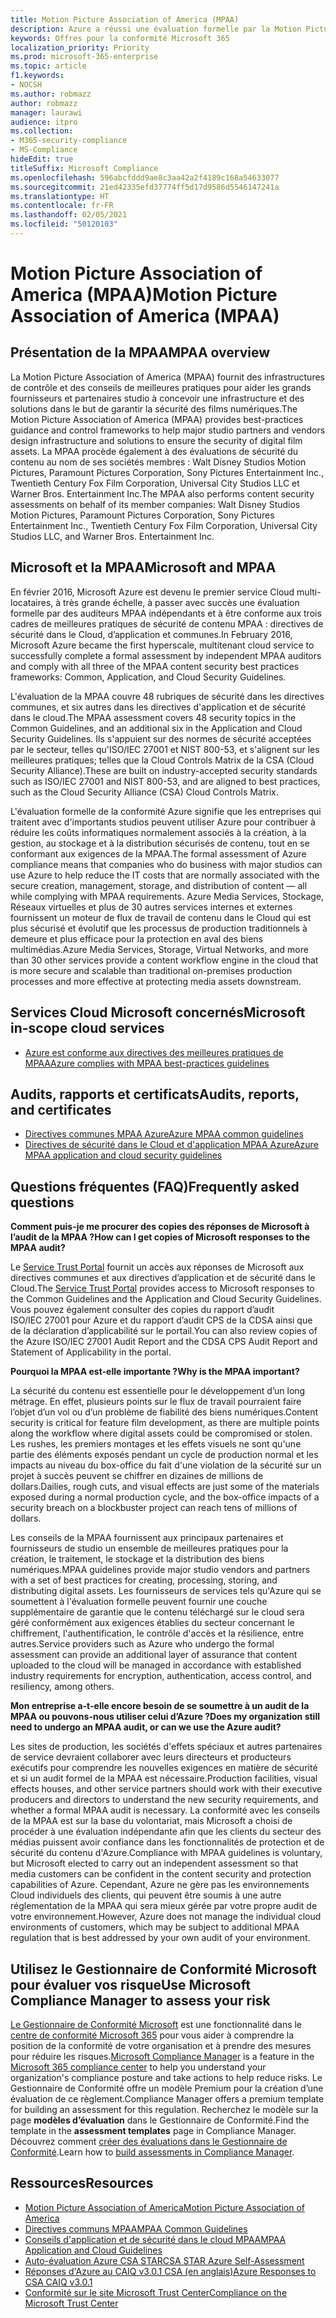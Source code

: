 ```yaml
---
title: Motion Picture Association of America (MPAA)
description: Azure a réussi une évaluation formelle par la Motion Picture Association of America.
keywords: Offres pour la conformité Microsoft 365
localization_priority: Priority
ms.prod: microsoft-365-enterprise
ms.topic: article
f1.keywords:
- NOCSH
ms.author: robmazz
author: robmazz
manager: laurawi
audience: itpro
ms.collection:
- M365-security-compliance
- MS-Compliance
hideEdit: true
titleSuffix: Microsoft Compliance
ms.openlocfilehash: 596abcfddd9ae8c3aa42a2f4189c168a54633077
ms.sourcegitcommit: 21ed42335efd37774ff5d17d9586d5546147241a
ms.translationtype: HT
ms.contentlocale: fr-FR
ms.lasthandoff: 02/05/2021
ms.locfileid: "50120103"
---
```

# <a name="motion-picture-association-of-america-mpaa"></a><span data-ttu-id="7dc36-104">Motion Picture Association of America (MPAA)</span><span class="sxs-lookup"><span data-stu-id="7dc36-104">Motion Picture Association of America (MPAA)</span></span>

## <a name="mpaa-overview"></a><span data-ttu-id="7dc36-105">Présentation de la MPAA</span><span class="sxs-lookup"><span data-stu-id="7dc36-105">MPAA overview</span></span>

<span data-ttu-id="7dc36-106">La Motion Picture Association of America (MPAA) fournit des infrastructures de contrôle et des conseils de meilleures pratiques pour aider les grands fournisseurs et partenaires studio à concevoir une infrastructure et des solutions dans le but de garantir la sécurité des films numériques.</span><span class="sxs-lookup"><span data-stu-id="7dc36-106">The Motion Picture Association of America (MPAA) provides best-practices guidance and control frameworks to help major studio partners and vendors design infrastructure and solutions to ensure the security of digital film assets.</span></span> <span data-ttu-id="7dc36-107">La MPAA procède également à des évaluations de sécurité du contenu au nom de ses sociétés membres : Walt Disney Studios Motion Pictures, Paramount Pictures Corporation, Sony Pictures Entertainment Inc., Twentieth Century Fox Film Corporation, Universal City Studios LLC et Warner Bros. Entertainment Inc.</span><span class="sxs-lookup"><span data-stu-id="7dc36-107">The MPAA also performs content security assessments on behalf of its member companies: Walt Disney Studios Motion Pictures, Paramount Pictures Corporation, Sony Pictures Entertainment Inc., Twentieth Century Fox Film Corporation, Universal City Studios LLC, and Warner Bros. Entertainment Inc.</span></span>

## <a name="microsoft-and-mpaa"></a><span data-ttu-id="7dc36-108">Microsoft et la MPAA</span><span class="sxs-lookup"><span data-stu-id="7dc36-108">Microsoft and MPAA</span></span>

<span data-ttu-id="7dc36-109">En février 2016, Microsoft Azure est devenu le premier service Cloud multi-locataires, à très grande échelle, à passer avec succès une évaluation formelle par des auditeurs MPAA indépendants et à être conforme aux trois cadres de meilleures pratiques de sécurité de contenu MPAA : directives de sécurité dans le Cloud, d’application et communes.</span><span class="sxs-lookup"><span data-stu-id="7dc36-109">In February 2016, Microsoft Azure became the first hyperscale, multitenant cloud service to successfully complete a formal assessment by independent MPAA auditors and comply with all three of the MPAA content security best practices frameworks: Common, Application, and Cloud Security Guidelines.</span></span>

<span data-ttu-id="7dc36-110">L'évaluation de la MPAA couvre 48 rubriques de sécurité dans les directives communes, et six autres dans les directives d'application et de sécurité dans le cloud.</span><span class="sxs-lookup"><span data-stu-id="7dc36-110">The MPAA assessment covers 48 security topics in the Common Guidelines, and an additional six in the Application and Cloud Security Guidelines.</span></span> <span data-ttu-id="7dc36-111">Ils s'appuient sur des normes de sécurité acceptées par le secteur, telles qu'ISO/IEC 27001 et NIST 800-53, et s'alignent sur les meilleures pratiques; telles que la Cloud Controls Matrix de la CSA (Cloud Security Alliance).</span><span class="sxs-lookup"><span data-stu-id="7dc36-111">These are built on industry-accepted security standards such as ISO/IEC 27001 and NIST 800-53, and are aligned to best practices, such as the Cloud Security Alliance (CSA) Cloud Controls Matrix.</span></span>

<span data-ttu-id="7dc36-112">L'évaluation formelle de la conformité Azure signifie que les entreprises qui traitent avec d'importants studios peuvent utiliser Azure pour contribuer à réduire les coûts informatiques normalement associés à la création, à la gestion, au stockage et à la distribution sécurisés de contenu, tout en se conformant aux exigences de la MPAA.</span><span class="sxs-lookup"><span data-stu-id="7dc36-112">The formal assessment of Azure compliance means that companies who do business with major studios can use Azure to help reduce the IT costs that are normally associated with the secure creation, management, storage, and distribution of content — all while complying with MPAA requirements.</span></span> <span data-ttu-id="7dc36-113">Azure Media Services, Stockage, Réseaux virtuelles et plus de 30 autres services internes et externes fournissent un moteur de flux de travail de contenu dans le Cloud qui est plus sécurisé et évolutif que les processus de production traditionnels à demeure et plus efficace pour la protection en aval des biens multimédias.</span><span class="sxs-lookup"><span data-stu-id="7dc36-113">Azure Media Services, Storage, Virtual Networks, and more than 30 other services provide a content workflow engine in the cloud that is more secure and scalable than traditional on-premises production processes and more effective at protecting media assets downstream.</span></span>

## <a name="microsoft-in-scope-cloud-services"></a><span data-ttu-id="7dc36-114">Services Cloud Microsoft concernés</span><span class="sxs-lookup"><span data-stu-id="7dc36-114">Microsoft in-scope cloud services</span></span>

- [<span data-ttu-id="7dc36-115">Azure est conforme aux directives des meilleures pratiques de MPAA</span><span class="sxs-lookup"><span data-stu-id="7dc36-115">Azure complies with MPAA best-practices guidelines</span></span>](https://aka.ms/AzureCompliance)

## <a name="audits-reports-and-certificates"></a><span data-ttu-id="7dc36-116">Audits, rapports et certificats</span><span class="sxs-lookup"><span data-stu-id="7dc36-116">Audits, reports, and certificates</span></span>

- [<span data-ttu-id="7dc36-117">Directives communes MPAA Azure</span><span class="sxs-lookup"><span data-stu-id="7dc36-117">Azure MPAA common guidelines</span></span>](https://aka.ms/AzureMPAACommonGuidelines)
- [<span data-ttu-id="7dc36-118">Directives de sécurité dans le Cloud et d'application MPAA Azure</span><span class="sxs-lookup"><span data-stu-id="7dc36-118">Azure MPAA application and cloud security guidelines</span></span>](https://aka.ms/AzureMPAAApplicationandCloudSecurityGuidelines)

## <a name="frequently-asked-questions"></a><span data-ttu-id="7dc36-119">Questions fréquentes (FAQ)</span><span class="sxs-lookup"><span data-stu-id="7dc36-119">Frequently asked questions</span></span>

<span data-ttu-id="7dc36-120">**Comment puis-je me procurer des copies des réponses de Microsoft à l’audit de la MPAA ?**</span><span class="sxs-lookup"><span data-stu-id="7dc36-120">**How can I get copies of Microsoft responses to the MPAA audit?**</span></span>

<span data-ttu-id="7dc36-121">Le [Service Trust Portal](https://aka.ms/stphelp) fournit un accès aux réponses de Microsoft aux directives communes et aux directives d’application et de sécurité dans le Cloud.</span><span class="sxs-lookup"><span data-stu-id="7dc36-121">The [Service Trust Portal](https://aka.ms/stphelp) provides access to Microsoft responses to the Common Guidelines and the Application and Cloud Security Guidelines.</span></span> <span data-ttu-id="7dc36-122">Vous pouvez également consulter des copies du rapport d’audit ISO/IEC 27001 pour Azure et du rapport d’audit CPS de la CDSA ainsi que de la déclaration d’applicabilité sur le portail.</span><span class="sxs-lookup"><span data-stu-id="7dc36-122">You can also review copies of the Azure ISO/IEC 27001 Audit Report and the CDSA CPS Audit Report and Statement of Applicability in the portal.</span></span>

<span data-ttu-id="7dc36-123">**Pourquoi la MPAA est-elle importante ?**</span><span class="sxs-lookup"><span data-stu-id="7dc36-123">**Why is the MPAA important?**</span></span>

<span data-ttu-id="7dc36-124">La sécurité du contenu est essentielle pour le développement d’un long métrage. En effet, plusieurs points sur le flux de travail pourraient faire l’objet d’un vol ou d’un problème de fiabilité des biens numériques.</span><span class="sxs-lookup"><span data-stu-id="7dc36-124">Content security is critical for feature film development, as there are multiple points along the workflow where digital assets could be compromised or stolen.</span></span> <span data-ttu-id="7dc36-125">Les rushes, les premiers montages et les effets visuels ne sont qu'une partie des éléments exposés pendant un cycle de production normal et les impacts au niveau du box-office du fait d'une violation de la sécurité sur un projet à succès peuvent se chiffrer en dizaines de millions de dollars.</span><span class="sxs-lookup"><span data-stu-id="7dc36-125">Dailies, rough cuts, and visual effects are just some of the materials exposed during a normal production cycle, and the box-office impacts of a security breach on a blockbuster project can reach tens of millions of dollars.</span></span>

<span data-ttu-id="7dc36-126">Les conseils de la MPAA fournissent aux principaux partenaires et fournisseurs de studio un ensemble de meilleures pratiques pour la création, le traitement, le stockage et la distribution des biens numériques.</span><span class="sxs-lookup"><span data-stu-id="7dc36-126">MPAA guidelines provide major studio vendors and partners with a set of best practices for creating, processing, storing, and distributing digital assets.</span></span> <span data-ttu-id="7dc36-127">Les fournisseurs de services tels qu'Azure qui se soumettent à l'évaluation formelle peuvent fournir une couche supplémentaire de garantie que le contenu téléchargé sur le cloud sera géré conformément aux exigences établies du secteur concernant le chiffrement, l'authentification, le contrôle d'accès et la résilience, entre autres.</span><span class="sxs-lookup"><span data-stu-id="7dc36-127">Service providers such as Azure who undergo the formal assessment can provide an additional layer of assurance that content uploaded to the cloud will be managed in accordance with established industry requirements for encryption, authentication, access control, and resiliency, among others.</span></span>

<span data-ttu-id="7dc36-128">**Mon entreprise a-t-elle encore besoin de se soumettre à un audit de la MPAA ou pouvons-nous utiliser celui d’Azure ?**</span><span class="sxs-lookup"><span data-stu-id="7dc36-128">**Does my organization still need to undergo an MPAA audit, or can we use the Azure audit?**</span></span>

<span data-ttu-id="7dc36-129">Les sites de production, les sociétés d'effets spéciaux et autres partenaires de service devraient collaborer avec leurs directeurs et producteurs exécutifs pour comprendre les nouvelles exigences en matière de sécurité et si un audit formel de la MPAA est nécessaire.</span><span class="sxs-lookup"><span data-stu-id="7dc36-129">Production facilities, visual effects houses, and other service partners should work with their executive producers and directors to understand the new security requirements, and whether a formal MPAA audit is necessary.</span></span> <span data-ttu-id="7dc36-130">La conformité avec les conseils de la MPAA est sur la base du volontariat, mais Microsoft a choisi de procéder à une évaluation indépendante afin que les clients du secteur des médias puissent avoir confiance dans les fonctionnalités de protection et de sécurité du contenu d'Azure.</span><span class="sxs-lookup"><span data-stu-id="7dc36-130">Compliance with MPAA guidelines is voluntary, but Microsoft elected to carry out an independent assessment so that media customers can be confident in the content security and protection capabilities of Azure.</span></span> <span data-ttu-id="7dc36-131">Cependant, Azure ne gère pas les environnements Cloud individuels des clients, qui peuvent être soumis à une autre réglementation de la MPAA qui sera mieux gérée par votre propre audit de votre environnement.</span><span class="sxs-lookup"><span data-stu-id="7dc36-131">However, Azure does not manage the individual cloud environments of customers, which may be subject to additional MPAA regulation that is best addressed by your own audit of your environment.</span></span>

## <a name="use-microsoft-compliance-manager-to-assess-your-risk"></a><span data-ttu-id="7dc36-132">Utilisez le Gestionnaire de Conformité Microsoft pour évaluer vos risque</span><span class="sxs-lookup"><span data-stu-id="7dc36-132">Use Microsoft Compliance Manager to assess your risk</span></span>

<span data-ttu-id="7dc36-133">[Le Gestionnaire de Conformité Microsoft](/microsoft-365/compliance/compliance-manager) est une fonctionnalité dans le [centre de conformité Microsoft 365](/microsoft-365/compliance/microsoft-365-compliance-center) pour vous aider à comprendre la position de la conformité de votre organisation et à prendre des mesures pour réduire les risques.</span><span class="sxs-lookup"><span data-stu-id="7dc36-133">[Microsoft Compliance Manager](/microsoft-365/compliance/compliance-manager) is a feature in the [Microsoft 365 compliance center](/microsoft-365/compliance/microsoft-365-compliance-center) to help you understand your organization's compliance posture and take actions to help reduce risks.</span></span> <span data-ttu-id="7dc36-134">Le Gestionnaire de Conformité offre un modèle Premium pour la création d’une évaluation de ce règlement.</span><span class="sxs-lookup"><span data-stu-id="7dc36-134">Compliance Manager offers a premium template for building an assessment for this regulation.</span></span> <span data-ttu-id="7dc36-135">Recherchez le modèle sur la page **modèles d’évaluation** dans le Gestionnaire de Conformité.</span><span class="sxs-lookup"><span data-stu-id="7dc36-135">Find the template in the **assessment templates** page in Compliance Manager.</span></span> <span data-ttu-id="7dc36-136">Découvrez comment [créer des évaluations dans le Gestionnaire de Conformité](/microsoft-365/compliance/compliance-manager-assessments).</span><span class="sxs-lookup"><span data-stu-id="7dc36-136">Learn how to [build assessments in Compliance Manager](/microsoft-365/compliance/compliance-manager-assessments).</span></span>

## <a name="resources"></a><span data-ttu-id="7dc36-137">Ressources</span><span class="sxs-lookup"><span data-stu-id="7dc36-137">Resources</span></span>

- [<span data-ttu-id="7dc36-138">Motion Picture Association of America</span><span class="sxs-lookup"><span data-stu-id="7dc36-138">Motion Picture Association of America</span></span>](https://www.mpaa.org/)
- [<span data-ttu-id="7dc36-139">Directives communs MPAA</span><span class="sxs-lookup"><span data-stu-id="7dc36-139">MPAA Common Guidelines</span></span>](https://www.mpaa.org/wp-content/uploads/2015/11/MPAA-Best-Practices-Common-Guidelines_V3_0_2015_04_02_FINAL-r7.pdf)
- [<span data-ttu-id="7dc36-140">Conseils d'application et de sécurité dans le cloud MPAA</span><span class="sxs-lookup"><span data-stu-id="7dc36-140">MPAA Application and Cloud Guidelines</span></span>](https://www.mpaa.org/wp-content/uploads/2015/12/MPAA-Best-Practices-App-and-Cloud_V1-0-20150507-RELEASE-CANDIDATE-6.docx)
- [<span data-ttu-id="7dc36-141">Auto-évaluation Azure CSA STAR</span><span class="sxs-lookup"><span data-stu-id="7dc36-141">CSA STAR Azure Self-Assessment</span></span>](https://www.microsoft.com/TrustCenter/Compliance/CSA-self-assessment)
- [<span data-ttu-id="7dc36-142">Réponses d'Azure au CAIQ v3.0.1 CSA (en anglais)</span><span class="sxs-lookup"><span data-stu-id="7dc36-142">Azure Responses to CSA CAIQ v3.0.1</span></span>](https://gallery.technet.microsoft.com/Azure-Responses-to-CSA-46034a11)
- [<span data-ttu-id="7dc36-143">Conformité sur le site Microsoft Trust Center</span><span class="sxs-lookup"><span data-stu-id="7dc36-143">Compliance on the Microsoft Trust Center</span></span>](https://www.microsoft.com/trust-center/compliance/compliance-overview)
